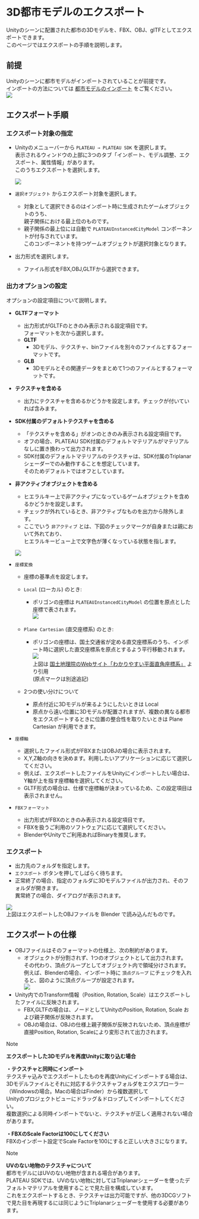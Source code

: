 ﻿# 3D都市モデルのエクスポート
Unityのシーンに配置された都市の3Dモデルを、FBX、OBJ、glTFとしてエクスポートできます。  
このページではエクスポートの手順を説明します。

## 前提
Unityのシーンに都市モデルがインポートされていることが前提です。  
インポートの方法については [都市モデルのインポート](ImportCityModels.md) をご覧ください。  
![](../resources/manual/exportCityModels/importedCity.png)

## エクスポート手順
### エクスポート対象の指定
- Unityのメニューバーから `PLATEAU → PLATEAU SDK` を選択します。   
  表示されるウィンドウの上部に3つのタブ「インポート、モデル調整、エクスポート、属性情報」があります。  
  このうちエクスポートを選択します。  
    
  ![](../resources/manual/exportCityModels/exportWindow.png)
    
- `選択オブジェクト` からエクスポート対象を選択します。
  - 対象として選択できるのはインポート時に生成されたゲームオブジェクトのうち、  
    親子関係における最上位のものです。
  - 親子関係の最上位には自動で `PLATEAUInstancedCityModel` コンポーネントが付与されています。  
    このコンポーネントを持つゲームオブジェクトが選択対象となります。
- 出力形式を選択します。
  - ファイル形式をFBX,OBJ,GLTFから選択できます。

### 出力オプションの設定

オプションの設定項目について説明します。

- **GLTFフォーマット**

  - 出力形式がGLTFのときのみ表示される設定項目です。  
    フォーマットを次から選択します。
  - **GLTF**
    - 3Dモデル、テクスチャ、binファイルを別々のファイルとするフォーマットです。 
  - **GLB**
    - 3Dモデルとその関連データをまとめて1つのファイルとするフォーマットです。
    
- **テクスチャを含める**
  - 出力にテクスチャを含めるかどうかを設定します。チェックが付いていれば含みます。

- **SDK付属のデフォルトテクスチャを含める**
  - 「テクスチャを含める」がオンのときのみ表示される設定項目です。
  - オフの場合、PLATEAU SDK付属のデフォルトマテリアルがマテリアルなしに置き換わって出力されます。
  - SDK付属のデフォルトマテリアルのテクスチャは、SDK付属のTriplanarシェーダーでのみ動作することを想定しています。  
    そのためデフォルトではオフとしています。
  
- **非アクティブオブジェクトを含める**

  - ヒエラルキー上で非アクティブになっているゲームオブジェクトを含めるかどうかを設定します。
  - チェックが外れているとき、非アクティブなものを出力から除外します。
  - ここでいう `非アクティブ` とは、下図のチェックマークが自身または親において外れており、  
    ヒエラルキービュー上で文字色が薄くなっている状態を指します。  
    
  ![](../resources/manual/exportCityModels/disabledObj.png)  
    
- `座標変換`
  - 座標の基準点を設定します。
  - `Local` (ローカル) のとき:
    - ポリゴンの座標は `PLATEAUInstancedCityModel` の位置を原点とした座標で表されます。  
      ![](../resources/manual/exportCityModels/exportLocalCoord.png)
      
  - `Plane Cartesian` (直交座標系) のとき: 
    - ポリゴンの座標は、国土交通省が定める直交座標系のうち、インポート時に選択した直交座標系を原点とするよう平行移動されます。  
      ![](../resources/manual/exportCityModels/japanCoordinateSystem.png)  
      上図は [国土地理院のWebサイト「わかりやすい平面直角座標系」](https://www.gsi.go.jp/sokuchikijun/jpc.html) より引用  
      (原点マークは別途追記)
  - 2つの使い分けについて
    - 原点付近に3Dモデルが来るようにしたいときは Local
    - 原点から遠い位置に3Dモデルが配置されますが、複数の異なる都市をエクスポートするときに位置の整合性を取りたいときは Plane Cartesian が利用できます。
- `座標軸`
  - 選択したファイル形式がFBXまたはOBJの場合に表示されます。
  - X,Y,Z軸の向きを決めます。利用したいアプリケーションに応じて選択してください。
  - 例えば、エクスポートしたファイルをUnityにインポートしたい場合は、Y軸が上を指す座標軸を選択してください。
  - GLTF形式の場合は、仕様で座標軸が決まっているため、この設定項目は表示されません。



- `FBXフォーマット`
  - 出力形式がFBXのときのみ表示される設定項目です。
  - FBXを扱うご利用のソフトウェアに応じて選択してください。
  - BlenderやUnityでご利用あればBinaryを推奨します。

### エクスポート
- 出力先のフォルダを指定します。
- `エクスポート` ボタンを押してしばらく待ちます。
- 正常終了の場合、指定のフォルダに3Dモデルファイルが出力され、そのフォルダが開きます。  
  異常終了の場合、ダイアログが表示されます。

![](../resources/manual/exportCityModels/tokyoBlender.png)  
上図はエクスポートしたOBJファイルを Blender で読み込んだものです。

## エクスポートの仕様
- OBJファイルはそのフォーマットの仕様上、次の制約があります。  
  - オブジェクトが分割されず、1つのオブジェクトとして出力されます。  
    その代わり、頂点グループとしてオブジェクト内で領域分けされます。  
    例えば、Blenderの場合、インポート時に `頂点グループ` にチェックを入れると、図のように頂点グループが設定されます。  
    ![](../resources/manual/exportCityModels/blenderVertexGroup.png)
- Unity内でのTransform情報（Position, Rotation, Scale）はエクスポートしたファイルに反映されます。
  - FBX,GLTFの場合は、ノードとしてUnityのPosition, Rotation, Scale および親子関係が反映されます。
  - OBJの場合は、OBJの仕様上親子関係が反映されないため、頂点座標が直接Position, Rotation, Scaleにより変形されて出力されます。

>[!NOTE]
> 
> **エクスポートした3Dモデルを再度Unityに取り込む場合**
> 
> **・テクスチャと同時にインポート**  
> テクスチャ込みでエクスポートしたものを再度Unityにインポートする場合は、  
> 3Dモデルファイルとそれに対応するテクスチャフォルダをエクスプローラー（Windowsの場合。Macの場合はFinder）から複数選択して  
> Unityのプロジェクトビューにドラッグ＆ドロップしてインポートしてください。  
> 複数選択による同時インポートでないと、テクスチャが正しく適用されない場合があります。
> 
> **・FBXのScale Factorは100にしてください**  
> FBXのインポート設定でScale Factorを100にすると正しい大きさになります。

>[!NOTE]
> 
> **UVのない地物のテクスチャについて**  
> 都市モデルにはUVのない地物が含まれる場合があります。  
> PLATEAU SDKでは、UVのない地物に対してはTriplanarシェーダーを使ったデフォルトマテリアルを使用することで見た目を構成しています。  
> これをエクスポートするとき、テクスチャは出力可能ですが、他の3DCGソフトで見た目を再現するには同じようにTriplanarシェーダーを使用する必要があります。